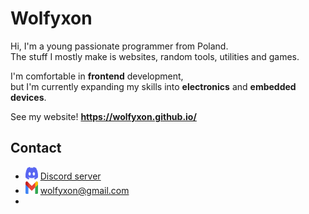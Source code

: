 # Wolfyxon
Hi, I'm a young passionate programmer from Poland.  
The stuff I mostly make is websites, random tools, utilities and games.

I'm comfortable in **frontend** development,  
but I'm currently expanding my skills into **electronics** and **embedded devices**.

See my website!
**https://wolfyxon.github.io/**

## Contact
- <img src="https://raw.githubusercontent.com/Wolfyxon/Wolfyxon/main/img/social/discord.svg" width="20" height="20"> [Discord server](https://discord.gg/RztUGCK)
- <img src="https://raw.githubusercontent.com/Wolfyxon/Wolfyxon/main/img/social/gmail.svg" width="20" height="20"> [wolfyxon@gmail.com](mailto:wolfyxon@gmail.com)
- 
